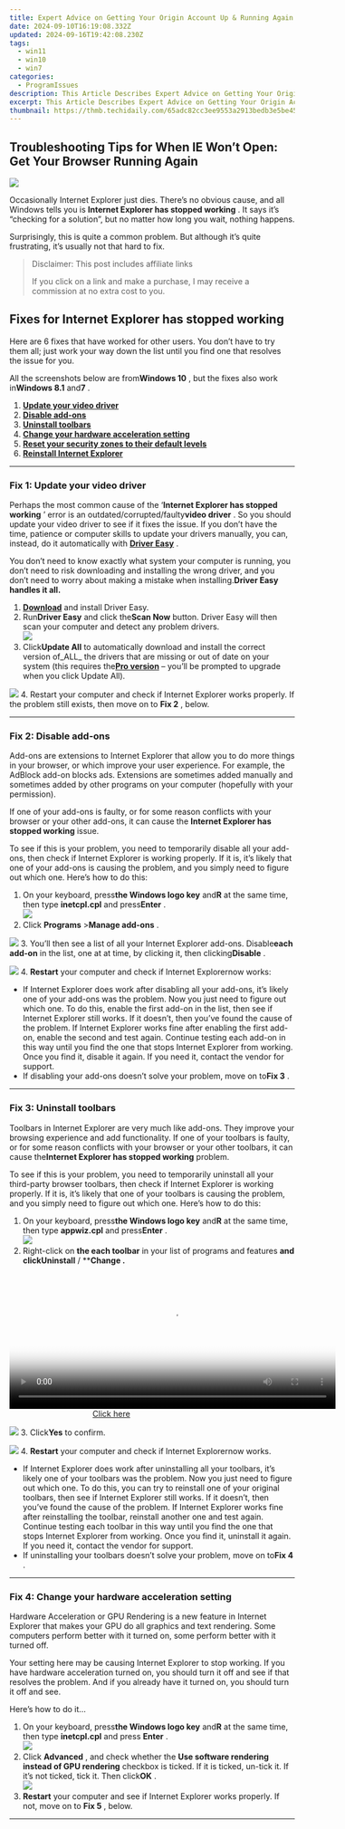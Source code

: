 ```yaml
---
title: Expert Advice on Getting Your Origin Account Up & Running Again
date: 2024-09-10T16:19:08.332Z
updated: 2024-09-16T19:42:08.230Z
tags:
  - win11
  - win10
  - win7
categories:
  - ProgramIssues
description: This Article Describes Expert Advice on Getting Your Origin Account Up & Running Again
excerpt: This Article Describes Expert Advice on Getting Your Origin Account Up & Running Again
thumbnail: https://thmb.techidaily.com/65adc82cc3ee9553a2913bedb3e5be45ee26dcc59c4f9c7a17769ed9f017e2ee.jpg
---
```


## Troubleshooting Tips for When IE Won’t Open: Get Your Browser Running Again

![](https://images.drivereasy.com/wp-content/uploads/2018/10/img_5bbc6afb2e668.jpg)

 Occasionally Internet Explorer just dies. There’s no obvious cause, and all Windows tells you is **Internet Explorer has stopped working** . It says it’s “checking for a solution”, but no matter how long you wait, nothing happens.

 Surprisingly, this is quite a common problem. But although it’s quite frustrating, it’s usually not that hard to fix.

>  Disclaimer: This post includes affiliate links
>
>  If you click on a link and make a purchase, I may receive a commission at no extra cost to you.
>

## Fixes for Internet Explorer has stopped working

 Here are 6 fixes that have worked for other users. You don’t have to try them all; just work your way down the list until you find one that resolves the issue for you.

 All the screenshots below are from**Windows 10** , but the fixes also work in**Windows 8.1** and**7** .

1. [**Update your video driver**](https://tools.techidaily.com/drivereasy/download/)
2. **[Disable add-ons](https://tools.techidaily.com/drivereasy/download/)**
3. **[Uninstall toolbars](https://tools.techidaily.com/drivereasy/download/)**
4. **[Change your hardware acceleration setting](https://tools.techidaily.com/drivereasy/download/)**
5. **[Reset your security zones to their default levels](https://tools.techidaily.com/drivereasy/download/)**
6. **[Reinstall Internet Explorer](https://tools.techidaily.com/drivereasy/download/)**

---

### Fix 1: Update your video driver

 Perhaps the most common cause of the ‘**Internet Explorer has stopped working** ’ error is an outdated/corrupted/faulty**video driver** . So you should update your video driver to see if it fixes the issue.  If you don’t have the time, patience or computer skills to update your drivers manually, you can, instead, do it automatically with **[Driver Easy](https://tools.techidaily.com/drivereasy/download/)** .

 You don’t need to know exactly what system your computer is running, you don’t need to risk downloading and installing the wrong driver, and you don’t need to worry about making a mistake when installing.**Driver Easy handles it all.**

1. [**Download**](https://tools.techidaily.com/drivereasy/download/) and install Driver Easy.
2. Run**Driver Easy** and click the**Scan Now** button. Driver Easy will then scan your computer and detect any problem drivers.  
![](https://images.drivereasy.com/wp-content/uploads/2018/10/img_5bcd6217aadf1.jpg)
3. Click**Update All** to automatically download and install the correct version of_ALL_ the drivers that are missing or out of date on your system (this requires the[**Pro version**](https://tools.techidaily.com/drivereasy/download/) – you’ll be prompted to upgrade when you click Update All).  

![](https://images.drivereasy.com/wp-content/uploads/2018/10/img_5bc4523d19203.jpg)
4. Restart your computer and check if Internet Explorer works properly. If the problem still exists, then move on to **Fix 2** , below.

---

### Fix 2: Disable add-ons

 Add-ons are extensions to Internet Explorer that allow you to do more things in your browser, or which improve your user experience. For example, the AdBlock add-on  blocks ads. Extensions are sometimes added manually and sometimes added by other programs on your computer (hopefully with your permission).

 If one of your add-ons is faulty, or for some reason conflicts with your browser or your other add-ons, it can cause the **Internet Explorer has stopped working** issue.

 To see if this is your problem, you need to temporarily disable all your add-ons, then check if Internet Explorer is working properly. If it is, it’s likely that one of your add-ons is causing the problem, and you simply need to figure out which one. Here’s how to do this:

1. On your keyboard, press**the Windows logo key**  and**R** at the same time, then type **inetcpl.cpl** and press**Enter** .  
![](https://images.drivereasy.com/wp-content/uploads/2018/10/img_5bc706de27b22.png)
2. Click **Programs** \>**Manage add-ons** .  

![](https://images.drivereasy.com/wp-content/uploads/2018/05/img_5b0d0662b2bda.jpg)
3. You’ll then see a list of all your Internet Explorer add-ons. Disable**each add-on** in the list, one at at time, by clicking it, then clicking**Disable** .  

![](https://images.drivereasy.com/wp-content/uploads/2018/05/img_5b0d0bb770ebc.jpg)
4. **Restart** your computer and check if Internet Explorernow works:  

   * If Internet Explorer does work after disabling all your add-ons, it’s likely one of your add-ons was the problem. Now you just need to figure out which one. To do this, enable the first add-on in the list, then see if Internet Explorer still works. If it doesn’t, then you’ve found the cause of the problem. If Internet Explorer works fine after enabling the first add-on, enable the second and test again. Continue testing each add-on in this way until you find the one that stops Internet Explorer from working. Once you find it, disable it again. If you need it, contact the vendor for support.  
   * If disabling your add-ons doesn’t solve your problem, move on to**Fix 3** .

---

### Fix 3: Uninstall toolbars

 Toolbars in Internet Explorer are very much like add-ons. They improve your browsing experience and add functionality. If one of your toolbars is faulty, or for some reason conflicts with your browser or your other toolbars, it can cause the**Internet Explorer has stopped working** problem.

 To see if this is your problem, you need to temporarily uninstall all your third-party browser toolbars, then check if Internet Explorer is working properly. If it is, it’s likely that one of your toolbars is causing the problem, and you simply need to figure out which one. Here’s how to do this:

1. On your keyboard, press**the Windows logo key** and**R** at the same time, then type **appwiz.cpl**  and press**Enter** .  
![](https://images.drivereasy.com/wp-content/uploads/2018/10/img_5bc70860ce2fe.png)
2. Right-click on **the each toolbar** in your list of programs and features **and clickUninstall** / ****Change .**  

<!-- affiliate ads begin -->
<span id="1983573">
					<video width="576" height="240" style="cursor:pointer"
           poster="//a.impactradius-go.com/display-clicktoplayimage/1983573.png"
           onclick="if(!this.playClicked){this.play();this.setAttribute('controls',true);this.playClicked=true;}">
	   <source src="//a.impactradius-go.com/display-ad/22993-1983573">
	   <img src="//a.impactradius-go.com/display-clicktoplayimage/1983573.png" style="border: none; height: 100%; width: 100%; object-fit: contain">
	</video>
	<div style="width:360px;text-align:center"><a href="javascript:window.open(decodeURIComponent('https%3A%2F%2Fhomestyler.sjv.io%2Fc%2F5597632%2F1983573%2F22993'), '_blank');void(0);">Click here</a></div>
</span>
<img height="0" width="0" src="https://imp.pxf.io/i/5597632/1983573/22993" style="position:absolute;visibility:hidden;" border="0" />
<!-- affiliate ads end -->

![](https://images.drivereasy.com/wp-content/uploads/2018/05/img_5b0d1acaa16c1.jpg)
3. Click**Yes** to confirm.  

![](https://images.drivereasy.com/wp-content/uploads/2018/10/img_5bcd64bdd78f4.jpg)
4. **Restart** your computer and check if Internet Explorernow works.  
   * If Internet Explorer does work after uninstalling all your toolbars, it’s likely one of your toolbars was the problem. Now you just need to figure out which one. To do this, you can try to reinstall one of your original toolbars, then see if Internet Explorer still works. If it doesn’t, then you’ve found the cause of the problem. If Internet Explorer works fine after reinstalling the toolbar, reinstall another one and test again. Continue testing each toolbar in this way until you find the one that stops Internet Explorer from working. Once you find it, uninstall it again. If you need it, contact the vendor for support.  
   * If uninstalling your toolbars doesn’t solve your problem, move on to**Fix 4** .

---

### Fix 4: Change your hardware acceleration setting

 Hardware Acceleration or GPU Rendering is a new feature in Internet Explorer that makes your GPU do all  graphics and text rendering. Some computers perform better with it turned on, some perform better with it turned off.

 Your setting here may be causing Internet Explorer to stop working. If you have hardware acceleration turned on, you should turn it off and see if that resolves the problem. And if you already have it turned on, you should turn it off and see.

Here’s how to do it…

1. On your keyboard, press**the Windows logo key** and**R** at the same time, then type **inetcpl.cpl** and press **Enter** .  
![](https://images.drivereasy.com/wp-content/uploads/2018/10/img_5bc706de27b22.png)
2. Click **Advanced**  , and check whether the **Use software rendering instead of GPU rendering** checkbox is ticked. If it is ticked, un-tick it. If it’s not ticked, tick it. Then click**OK** .  
![](https://images.drivereasy.com/wp-content/uploads/2018/10/img_5bc98b95b2550.jpg)
3. **Restart**  your computer and see if Internet Explorer works properly. If not, move on to **Fix 5** , below.

---

<!-- affiliate ads begin -->
<span id="1424533">
					<video width="864" height="1536" style="cursor:pointer"
           poster="//a.impactradius-go.com/display-clicktoplayimage/1424533.png"
           onclick="if(!this.playClicked){this.play();this.setAttribute('controls',true);this.playClicked=true;}">
	   <source src="//a.impactradius-go.com/display-ad/16446-1424533">
	   <img src="//a.impactradius-go.com/display-clicktoplayimage/1424533.png" style="border: none; height: 100%; width: 100%; object-fit: contain">
	</video>
	<div style="width:540px;text-align:center"><a href="javascript:window.open(decodeURIComponent('https%3A%2F%2Flaganoo.pxf.io%2Fc%2F5597632%2F1424533%2F16446'), '_blank');void(0);">Click here</a></div>
</span>
<img height="0" width="0" src="https://imp.pxf.io/i/5597632/1424533/16446" style="position:absolute;visibility:hidden;" border="0" />
<!-- affiliate ads end -->

### Fix 5: Reset your security zones to their default levels

 If you’ve changed Internet Explorer’s s  ecurity zone settings, or if an app has changed them, this can sometimes cause **Internet Explorer has stopped working** problem. You may be able to resolve the problem by resetting your security zones to their default levels.

**Important** : If you reset Internet Explorer’s security zones back to their default levels, some of your cookie-dependent settings will also be reset. In particular, this will delete any pinned tabs, passwords and add-ons. It won’t affect your bookmarks, though.

 To reset your security zones to their default levels:

1. On your keyboard, press**the Windows logo key** and**R** at the same time, then type **inetcpl.cpl** and press **Enter** .  
![](https://images.drivereasy.com/wp-content/uploads/2018/10/img_5bc706de27b22.png)
2. Click**Security** \> **Reset all zones to default level** .  

![](https://images.drivereasy.com/wp-content/uploads/2018/10/img_5bcd4e878da26.jpg)
3. Click **OK** .
4. **Restart** your computer and see if **Internet Explorer**  works properly. If the problem persists, move on to **Fix 6** below.

---

<!-- affiliate ads begin -->
<a href="https://aligracehair.sjv.io/c/5597632/2115919/19272" target="_top" id="2115919">
  <img src="//a.impactradius-go.com/display-ad/19272-2115919" border="0" alt="https://techidaily.com" width="392" height="72"/>
</a>
<img height="0" width="0" src="https://aligracehair.sjv.io/i/5597632/2115919/19272" style="position:absolute;visibility:hidden;" border="0" />
<!-- affiliate ads end -->

### Fix 6: Reinstall Internet Explorer

 If all else fails and you’re not quite ready to ditch Internet Explorer, then you might want to reinstall it.

**Important** : Reinstalling Internet Explorer will delete pinned tabs, passwords and add-ons. It won’t affect your bookmarks, though.

1. On your keyboard, press**the Windows logo key** and**R** at the same time, then type **appwiz.cpl** and press**Enter** .  
![](https://images.drivereasy.com/wp-content/uploads/2018/10/img_5bc70860ce2fe.png)
2. Click**Turn Windows features on or off** .  

![](https://images.drivereasy.com/wp-content/uploads/2018/05/img_5b0d38595c458.jpg)
3. Deselect**Internet Explorer** (your version of Internet Explorer may be different to the screenshot below).  
![](https://images.drivereasy.com/wp-content/uploads/2018/10/img_5bcd4105003d2.jpg)
4. Click**Yes** to confirm.  
![](https://images.drivereasy.com/wp-content/uploads/2018/10/img_5bcd414308414.png)
5. Click **OK** and wait until Internet Explorer turns off.

6. **Restart** your computer.
7. On your keyboard, press**the Windows logo key** and**R** at the same time, then type **appwiz.cpl**  and press**Enter** .  
![](https://images.drivereasy.com/wp-content/uploads/2018/10/img_5bc70860ce2fe.png)
8. Click**Turn Windows features on or off** .  

![](https://images.drivereasy.com/wp-content/uploads/2018/05/img_5b0d38595c458.jpg)
9. Tick the **Internet Explorer**  checkbox, then click**OK** .  

<!-- affiliate ads begin -->
<a href="https://25home.pxf.io/c/5597632/2123466/16836" target="_top" id="2123466">
  <img src="//a.impactradius-go.com/display-ad/16836-2123466" border="0" alt="https://techidaily.com" width="120" height="90"/>
</a>
<img height="0" width="0" src="https://25home.pxf.io/i/5597632/2123466/16836" style="position:absolute;visibility:hidden;" border="0" />
<!-- affiliate ads end -->

![](https://images.drivereasy.com/wp-content/uploads/2018/10/img_5bcd4228e8c23.jpg)
10. Wait until Internet Explorer turns on.

<!-- affiliate ads begin -->
<span id="1976998">
					<video width="128" height="480" style="cursor:pointer"
           poster="//a.impactradius-go.com/display-clicktoplayimage/1976998.png"
           onclick="if(!this.playClicked){this.play();this.setAttribute('controls',true);this.playClicked=true;}">
	   <source src="//a.impactradius-go.com/display-ad/22993-1976998">
	   <img src="//a.impactradius-go.com/display-clicktoplayimage/1976998.png" style="border: none; height: 100%; width: 100%; object-fit: contain">
	</video>
	<div style="width:80px;text-align:center"><a href="javascript:window.open(decodeURIComponent('https%3A%2F%2Fhomestyler.sjv.io%2Fc%2F5597632%2F1976998%2F22993'), '_blank');void(0);">Click here</a></div>
</span>
<img height="0" width="0" src="https://imp.pxf.io/i/5597632/1976998/22993" style="position:absolute;visibility:hidden;" border="0" />
<!-- affiliate ads end -->

11. Re-launch Internet Explorer and see if it works properly.

---

 How have the fixes above helped you with your troubleshooting? Do you have any ideas or tips to share with us? Drop a comment below and let us know your thoughts.

* [Windows](https://tools.techidaily.com/drivereasy/download/)

<ins class="adsbygoogle"
     style="display:block"
     data-ad-format="autorelaxed"
     data-ad-client="ca-pub-7571918770474297"
     data-ad-slot="1223367746"></ins>

<ins class="adsbygoogle"
     style="display:block"
     data-ad-client="ca-pub-7571918770474297"
     data-ad-slot="8358498916"
     data-ad-format="auto"
     data-full-width-responsive="true"></ins>



